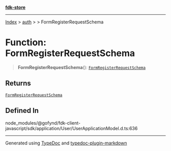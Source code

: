 [**fdk-store**](../../../README.md)
***

[Index](../../../API.md) > [auth](../../README.md) > [<internal>](../README.md) > FormRegisterRequestSchema

# Function: FormRegisterRequestSchema

> **FormRegisterRequestSchema**(): [`FormRegisterRequestSchema`](../type-aliases/type-alias.FormRegisterRequestSchema.md)

## Returns

[`FormRegisterRequestSchema`](../type-aliases/type-alias.FormRegisterRequestSchema.md)

## Defined In

node\_modules/@gofynd/fdk-client-javascript/sdk/application/User/UserApplicationModel.d.ts:636

***
Generated using [TypeDoc](https://typedoc.org/) and [typedoc-plugin-markdown](https://www.npmjs.com/package/typedoc-plugin-markdown)
